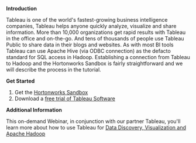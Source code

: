 **Introduction**

Tableau is one of the world's fastest-growing business intelligence companies, Tableau helps anyone quickly analyze, visualize and share information. More than 10,000 organizations get rapid results with Tableau in the office and on-the-go. And tens of thousands of people use Tableau Public to share data in their blogs and websites. As with most BI tools Tableau can use Apache Hive (via ODBC connection) as the defacto standard for SQL access in Hadoop. Establishing a connection from Tableau to Hadoop and the Hortonworks Sandbox is fairly straightforward and we will describe the process in the tutorial.

**Get Started**

1.  Get the [Hortonworks Sandbox](http://hortonworks.com/products/sandbox-instructions/)
2.  Download a [free trial of Tableau Software](http://www.tableausoftware.com/trial)

**Additional Information**

This on-demand Webinar, in conjunction with our partner Tableau, you'll learn more about how to use Tableau for [Data Discovery, Visualization and Apache Hadoop](https://www.techwebonlineevents.com/ars/eventregistration.do?mode=eventreg&F=1006010&K=CAA1AC)
